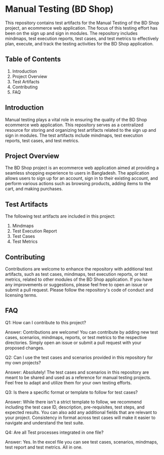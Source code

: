 
# Manual Testing (BD Shop)
This repository contains test artifacts for the Manual Testing of the BD Shop project, an ecommerce web application. The focus of this testing effort has been on the sign up and sign in modules. The repository includes mindmaps, test execution reports, test cases, and test metrics to effectively plan, execute, and track the testing activities for the BD Shop application.

Table of Contents
-
1. Introduction
2. Project Overview
3. Test Artifacts
4. Contributing
5. FAQ

Introduction
-
Manual testing plays a vital role in ensuring the quality of the BD Shop ecommerce web application. This repository serves as a centralized resource for storing and organizing test artifacts related to the sign up and sign in modules. The test artifacts include mindmaps, test execution reports, test cases, and test metrics.

Project Overview
-
The BD Shop project is an ecommerce web application aimed at providing a seamless shopping experience to users in Bangladesh. The application allows users to sign up for an account, sign in to their existing account, and perform various actions such as browsing products, adding items to the cart, and making purchases.

Test Artifacts
-
The following test artifacts are included in this project:

1. Mindmaps
2. Test Execution Report
3. Test Cases
4. Test Metrics

Contributing
-
Contributions are welcome to enhance the repository with additional test artifacts, such as test cases, mindmaps, test execution reports, or test metrics, related to other modules of the BD Shop application. If you have any improvements or suggestions, please feel free to open an issue or submit a pull request. Please follow the repository's code of conduct and licensing terms.

FAQ
-
Q1: How can I contribute to this project?

Answer: Contributions are welcome! You can contribute by adding new test cases, scenarios, mindmaps, reports, or test metrics to the respective directories. Simply open an issue or submit a pull request with your proposed changes.

Q2: Can I use the test cases and scenarios provided in this repository for my own projects?

Answer: Absolutely! The test cases and scenarios in this repository are meant to be shared and used as a reference for manual testing projects. Feel free to adapt and utilize them for your own testing efforts.

Q3: Is there a specific format or template to follow for test cases?

Answer: While there isn't a strict template to follow, we recommend including the test case ID, description, pre-requisites, test steps, and expected results. You can also add any additional fields that are relevant to your project. Consistency in format across test cases will make it easier to navigate and understand the test suite.

Q4: Are all Test processes integrated in one file?

Answer: Yes. In the excel file you can see test cases, scenarios, mindmaps, test report and test metrics. All in one.


